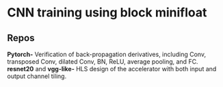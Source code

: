 # CNN training using block minifloat

## Repos  

**Pytorch-** Verification of back-propagation derivatives, including Conv, transposed Conv, dilated Conv, BN, ReLU, average pooling, and FC.  
**resnet20** and **vgg-like-** HLS design of the accelerator with both input and output channel tiling.

